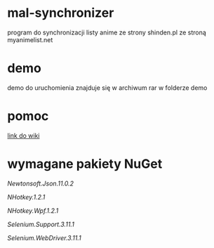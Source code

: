 # mal-synchronizer
program do synchronizacji listy anime ze strony shinden.pl ze stroną myanimelist.net

# demo
demo do uruchomienia znajduje się w archiwum rar w folderze demo

# pomoc
[link do wiki](https://github.com/SteveMavic/mal-synchronizer/wiki)

# wymagane pakiety NuGet
*Newtonsoft.Json.11.0.2*

*NHotkey.1.2.1*

*NHotkey.Wpf.1.2.1*

*Selenium.Support.3.11.1*

*Selenium.WebDriver.3.11.1*
